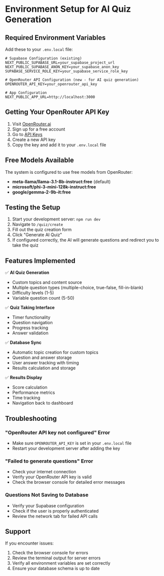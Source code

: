 # Environment Setup for AI Quiz Generation

## Required Environment Variables

Add these to your `.env.local` file:

```env
# Supabase Configuration (existing)
NEXT_PUBLIC_SUPABASE_URL=your_supabase_project_url
NEXT_PUBLIC_SUPABASE_ANON_KEY=your_supabase_anon_key
SUPABASE_SERVICE_ROLE_KEY=your_supabase_service_role_key

# OpenRouter API Configuration (new - for AI quiz generation)
OPENROUTER_API_KEY=your_openrouter_api_key

# App Configuration
NEXT_PUBLIC_APP_URL=http://localhost:3000
```

## Getting Your OpenRouter API Key

1. Visit [OpenRouter.ai](https://openrouter.ai/)
2. Sign up for a free account
3. Go to [API Keys](https://openrouter.ai/keys)
4. Create a new API key
5. Copy the key and add it to your `.env.local` file

## Free Models Available

The system is configured to use free models from OpenRouter:

- **meta-llama/llama-3.1-8b-instruct:free** (default)
- **microsoft/phi-3-mini-128k-instruct:free**
- **google/gemma-2-9b-it:free**

## Testing the Setup

1. Start your development server: `npm run dev`
2. Navigate to `/quiz/create`
3. Fill out the quiz creation form
4. Click "Generate AI Quiz"
5. If configured correctly, the AI will generate questions and redirect you to take the quiz

## Features Implemented

✅ **AI Quiz Generation**

- Custom topics and content source
- Multiple question types (multiple-choice, true-false, fill-in-blank)
- Difficulty levels (1-5)
- Variable question count (5-50)

✅ **Quiz Taking Interface**

- Timer functionality
- Question navigation
- Progress tracking
- Answer validation

✅ **Database Sync**

- Automatic topic creation for custom topics
- Question and answer storage
- User answer tracking with timing
- Results calculation and storage

✅ **Results Display**

- Score calculation
- Performance metrics
- Time tracking
- Navigation back to dashboard

## Troubleshooting

### "OpenRouter API key not configured" Error

- Make sure `OPENROUTER_API_KEY` is set in your `.env.local` file
- Restart your development server after adding the key

### "Failed to generate questions" Error

- Check your internet connection
- Verify your OpenRouter API key is valid
- Check the browser console for detailed error messages

### Questions Not Saving to Database

- Verify your Supabase configuration
- Check if the user is properly authenticated
- Review the network tab for failed API calls

## Support

If you encounter issues:

1. Check the browser console for errors
2. Review the terminal output for server errors
3. Verify all environment variables are set correctly
4. Ensure your database schema is up to date
